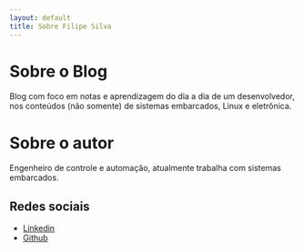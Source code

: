```yaml
---
layout: default
title: Sobre Filipe Silva
---
```


<div class="post">
	<h1 class="pageTitle">Sobre o Blog</h1>	
	<p>Blog com foco em notas e aprendizagem do dia a dia de um desenvolvedor, nos conteúdos (não somente) de sistemas embarcados, Linux e eletrônica.</p>
	<h1 class="pageTitle">Sobre o autor</h1>	
	<p>Engenheiro de controle e automação, atualmente trabalha com sistemas embarcados.</p>
	<h2>Redes sociais</h2>
	<ul>
		<li><a href="http://customizr.net/icons/">Linkedin</a></li>
		<li><a href="https://github.com/FilipeOSilva">Github</a></li>
  	</ul>
</div>
